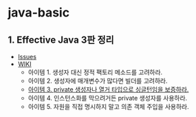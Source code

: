 # java-basic

## 1. Effective Java 3판 정리
- [Issues](https://github.com/ksw6169/java-basic/issues)
- [WIKI](https://github.com/ksw6169/java-basic/wiki)
  - 아이템 1. 생성자 대신 정적 팩토리 메소드를 고려하라.
  - 아이템 2. 생성자에 매개변수가 많다면 빌더를 고려하라.
  - [아이템 3. private 생성자나 열거 타입으로 싱글턴임을 보증하라.](https://github.com/ksw6169/java-basic/wiki/%EC%95%84%EC%9D%B4%ED%85%9C-3.-private-%EC%83%9D%EC%84%B1%EC%9E%90%EB%82%98-%EC%97%B4%EA%B1%B0-%ED%83%80%EC%9E%85%EC%9C%BC%EB%A1%9C-%EC%8B%B1%EA%B8%80%ED%84%B4%EC%9E%84%EC%9D%84-%EB%B3%B4%EC%A6%9D%ED%95%98%EB%9D%BC.)
  - 아이템 4. 인스턴스화를 막으려거든 private 생성자를 사용하라.
  - 아이템 5. 자원을 직접 명시하지 말고 의존 객체 주입을 사용하라.
